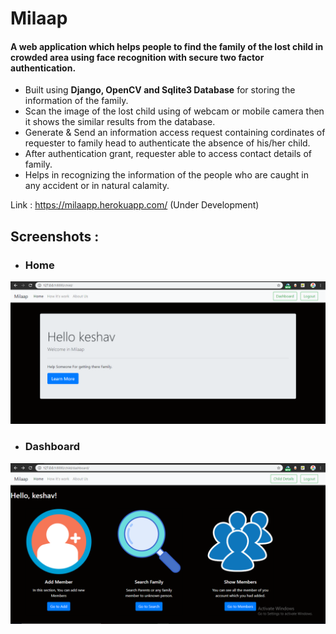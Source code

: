 # Milaap

#### A web application which helps people to find the family of the lost child in crowded area using face recognition with secure two factor authentication.
* Built using **Django, OpenCV and Sqlite3 Database** for storing the information of the family.
* Scan the image of the lost child using of webcam or mobile camera then it shows the similar results from the database.  
* Generate & Send an information access request containing cordinates of requester to family head to authenticate the absence of his/her child.
* After authentication grant, requester able to access contact details of family.
* Helps in recognizing the information of the people who are caught in any accident or in natural calamity.

Link : https://milaapp.herokuapp.com/ (Under Development)

## Screenshots :

* ### Home

![alt text](./docs/images/Home.PNG?raw=true)

* ### Dashboard

![alt text](./docs/images/dashboard.PNG?raw=true)

